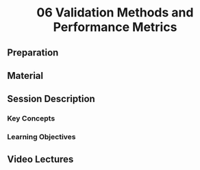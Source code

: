 <h1 align="center">06 Validation Methods and Performance Metrics</h1>

## Preparation



## Material



## Session Description



### Key Concepts



### Learning Objectives



## Video Lectures


